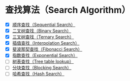 # 查找算法（Search Algorithm）

- [x] [顺序查找（Sequential Search）](./search/linear_search.go)
- [x] [二叉树查找（Binary Search）](./search/binary_search.go)
- [x] [三叉树查找（Ternary Search）](./search/ternary_search.go)
- [x] [插值查找（Interpolation Search）](./search/interpolation_search.go)
- [x] [斐波那契查找（Fibonacci Search）](./search/fibonacci_search.go)
- [x] [指数查找（Exponential Search）](./search/exponential_search.go)
- [ ] [树表查找（Tree table lookup）](./search/tree_table_lookup.go)
- [ ] [分块查找（Blocking Search）](./search/block_search.go)
- [ ] [哈希查找（Hash Search）](./search/hash_search.go)  

